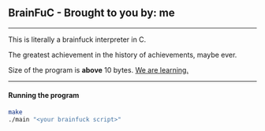 ## BrainFuC - Brought to you by: me
---
This is literally a brainfuck interpreter in C.

The greatest achievement in the history of achievements, maybe ever.

Size of the program is **above** 10 bytes. <ins>We are learning.</ins>

---
#### Running the program
```bash
make
./main "<your brainfuck script>"
```